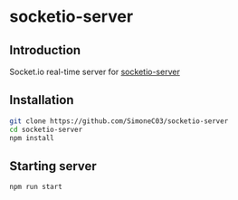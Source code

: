 # socketio-server

## Introduction
Socket.io real-time server for <a href="https://github.com/SimoneC03/socketio-chat-inertia" target="_blank">socketio-server</a>

## Installation

```bash
git clone https://github.com/SimoneC03/socketio-server
cd socketio-server
npm install
```
## Starting server
```bash
npm run start
```